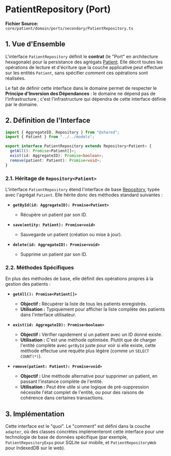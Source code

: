 # PatientRepository (Port)

**Fichier Source:** `core/patient/domain/ports/secondary/PatientRepository.ts`

## 1. Vue d'Ensemble

L'interface `PatientRepository` définit le **contrat** (le "Port" en architecture hexagonale) pour la persistance des agrégats [Patient](../aggregates/Patient.md). Elle décrit toutes les opérations de lecture et d'écriture que la couche applicative peut effectuer sur les entités `Patient`, sans spécifier _comment_ ces opérations sont réalisées.

Le fait de définir cette interface dans le domaine permet de respecter le **Principe d'Inversion des Dépendances** : le domaine ne dépend pas de l'infrastructure ; c'est l'infrastructure qui dépendra de cette interface définie par le domaine.

## 2. Définition de l'Interface

```typescript
import { AggregateID, Repository } from "@shared";
import { Patient } from "../../models";

export interface PatientRepository extends Repository<Patient> {
  getAll(): Promise<Patient[]>;
  exist(id: AggregateID): Promise<boolean>;
  remove(patient: Patient): Promise<void>;
}
```

### 2.1. Héritage de `Repository<Patient>`

L'interface `PatientRepository` étend l'interface de base [Repository](../../../shared/infrastructure/Repository.md), typée avec l'agrégat `Patient`. Elle hérite donc des méthodes standard suivantes :

- **`getById(id: AggregateID): Promise<Patient>`**
  - Récupère un patient par son ID.

- **`save(entity: Patient): Promise<void>`**
  - Sauvegarde un patient (création ou mise à jour).

- **`delete(id: AggregateID): Promise<void>`**
  - Supprime un patient par son ID.

### 2.2. Méthodes Spécifiques

En plus des méthodes de base, elle définit des opérations propres à la gestion des patients :

- **`getAll(): Promise<Patient[]>`**
  - **Objectif :** Récupérer la liste de tous les patients enregistrés.
  - **Utilisation :** Typiquement pour afficher la liste complète des patients dans l'interface utilisateur.

- **`exist(id: AggregateID): Promise<boolean>`**
  - **Objectif :** Vérifier rapidement si un patient avec un ID donné existe.
  - **Utilisation :** C'est une méthode optimisée. Plutôt que de charger l'entité complète avec `getById` juste pour voir si elle existe, cette méthode effectue une requête plus légère (comme un `SELECT COUNT(*)`).

- **`remove(patient: Patient): Promise<void>`**
  - **Objectif :** Une méthode alternative pour supprimer un patient, en passant l'instance complète de l'entité.
  - **Utilisation :** Peut être utile si une logique de pré-suppression nécessite l'état complet de l'entité, ou pour des raisons de cohérence dans certaines transactions.

## 3. Implémentation

Cette interface est le "quoi". Le "comment" est défini dans la couche `adapter`, où des classes concrètes implémenteront cette interface pour une technologie de base de données spécifique (par exemple, `PatientRepositoryExpo` pour SQLite sur mobile, et `PatientRepositoryWeb` pour IndexedDB sur le web).
